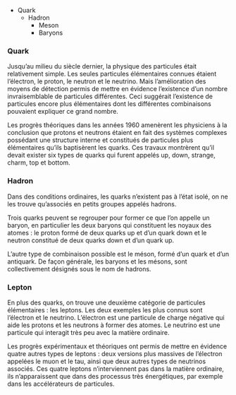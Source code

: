 

* Quark
	* Hadron
		* Meson
		* Baryons

### Quark

Jusqu’au milieu du siècle dernier, la physique des particules était relativement simple. Les seules particules élémentaires connues étaient l’électron, le proton, le neutron et le neutrino. Mais l’amélioration des moyens de détection permis de mettre en évidence l’existence d’un nombre invraisemblable de particules différentes. Ceci suggérait l’existence de particules encore plus élémentaires dont les différentes combinaisons pouvaient expliquer ce grand nombre.

Les progrès théoriques dans les années 1960 amenèrent les physiciens à la conclusion que protons et neutrons étaient en fait des systèmes complexes possédant une structure interne et constitués de particules plus élémentaires qu’ils baptisèrent les quarks. Ces travaux montrèrent qu’il devait exister six types de quarks qui furent appelés up, down, strange, charm, top et bottom.

### Hadron

Dans des conditions ordinaires, les quarks n’existent pas à l’état isolé, on ne les trouve qu’associés en petits groupes appelés hadrons.

Trois quarks peuvent se regrouper pour former ce que l’on appelle un baryon, en particulier les deux baryons qui constituent les noyaux des atomes : le proton formé de deux quarks up et d’un quark down et le neutron constitué de deux quarks down et d’un quark up.

L’autre type de combinaison possible est le méson, formé d’un quark et d’un antiquark. De façon générale, les baryons et les mésons, sont collectivement désignés sous le nom de hadrons.

### Lepton

En plus des quarks, on trouve une deuxième catégorie de particules élémentaires : les leptons. Les deux exemples les plus connus sont l’électron et le neutrino. L’électron est une particule de charge négative qui aide les protons et les neutrons à former des atomes. Le neutrino est une particule qui interagit très peu avec la matière ordinaire.

Les progrès expérimentaux et théoriques ont permis de mettre en évidence quatre autres types de leptons : deux versions plus massives de l’électron appelées le muon et le tau, ainsi que deux autres types de neutrinos associés. Ces quatre leptons n’interviennent pas dans la matière ordinaire, ils n’apparaissent que dans des processus très énergétiques, par exemple dans les accélérateurs de particules.
